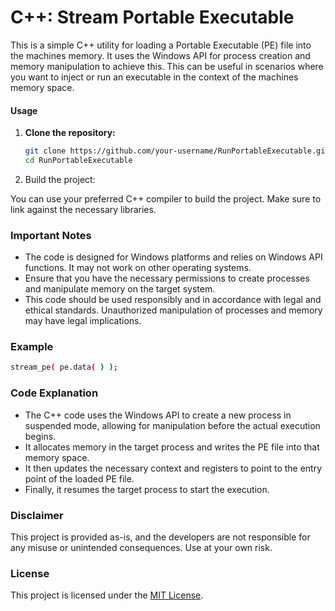 # C++: Stream Portable Executable

This is a simple C++ utility for loading a Portable Executable (PE) file into the machines memory. It uses the Windows API for process creation and memory manipulation to achieve this. This can be useful in scenarios where you want to inject or run an executable in the context of the machines memory space.

#### Usage

1. **Clone the repository:**
   ```bash
   git clone https://github.com/your-username/RunPortableExecutable.git
   cd RunPortableExecutable

2. Build the project:

You can use your preferred C++ compiler to build the project. Make sure to link against the necessary libraries.

### Important Notes

- The code is designed for Windows platforms and relies on Windows API functions. It may not work on other operating systems.
- Ensure that you have the necessary permissions to create processes and manipulate memory on the target system.
- This code should be used responsibly and in accordance with legal and ethical standards. Unauthorized manipulation of processes and memory may have legal implications.

### Example

```bash
stream_pe( pe.data( ) );
```

### Code Explanation

- The C++ code uses the Windows API to create a new process in suspended mode, allowing for manipulation before the actual execution begins.
- It allocates memory in the target process and writes the PE file into that memory space.
- It then updates the necessary context and registers to point to the entry point of the loaded PE file.
- Finally, it resumes the target process to start the execution.

### Disclaimer

This project is provided as-is, and the developers are not responsible for any misuse or unintended consequences. Use at your own risk.

### License

This project is licensed under the [MIT License](LICENSE).

